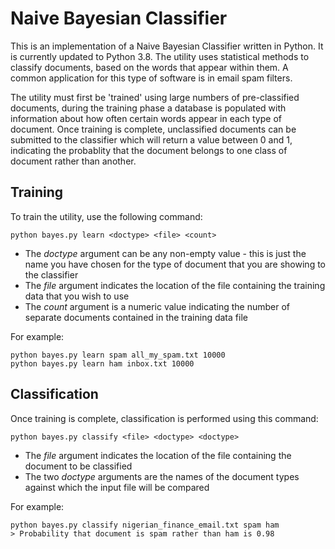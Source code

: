 Naive Bayesian Classifier
=========================
This is an implementation of a Naive Bayesian Classifier written in Python. It is currently updated to Python 3.8. The utility uses statistical methods to classify documents, based on the words that appear within them. A common application for this type of software is in email spam filters.

The utility must first be 'trained' using large numbers of pre-classified documents, during the training phase a database is populated with information about how often certain words appear in each type of document. Once training is complete, unclassified documents can be submitted to the classifier which will return a value between 0 and 1, indicating the probablity that the document belongs to one class of document rather than another.

Training
--------

To train the utility, use the following command:

    python bayes.py learn <doctype> <file> <count>

+ The *doctype* argument can be any non-empty value - this is just the name you have chosen for the type of document that you are showing to the classifier
+ The *file* argument indicates the location of the file containing the training data that you wish to use
+ The *count* argument is a numeric value indicating the number of separate documents contained in the training data file

For example:

    python bayes.py learn spam all_my_spam.txt 10000
    python bayes.py learn ham inbox.txt 10000

Classification
--------------

Once training is complete, classification is performed using this command:

    python bayes.py classify <file> <doctype> <doctype>

+ The *file* argument indicates the location of the file containing the document to be classified
+ The two *doctype* arguments are the names of the document types against which the input file will be compared

For example:

    python bayes.py classify nigerian_finance_email.txt spam ham
    > Probability that document is spam rather than ham is 0.98
